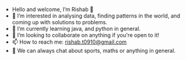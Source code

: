 - Hello and welcome, I’m Rishab 👋
- 👀 I’m interested in analysing data, finding patterns in the world, and coming up with solutions to problems. 
- 🌱 I’m currently learning java, and python in general. 
- 💞️ I’m looking to collaborate on anything if you're open to it!
- 📫 How to reach me: rishab.t0910@gmail.com
- 💬 We can always chat about sports, maths or anything in general. 

<!---
rishab-t0910/rishab-t0910 is a ✨ special ✨ repository because its `README.md` (this file) appears on your GitHub profile.
You can click the Preview link to take a look at your changes.
--->
